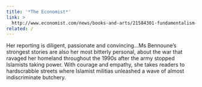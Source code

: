 ```yaml
---
title: '*The Economist*'
link: >
  http://www.economist.com/news/books-and-arts/21584301-fundamentalism-serious-problem-so-islamophobia-stories-zealotry
related: /
---
```

<p>
	Her reporting is diligent, passionate and convincing...Ms Bennoune’s strongest stories are also her most bitterly personal, about the war that ravaged her homeland throughout the 1990s after the army stopped Islamists taking power. With courage and empathy, she takes readers to hardscrabble streets where Islamist militias unleashed a wave of almost indiscriminate butchery.
</p>